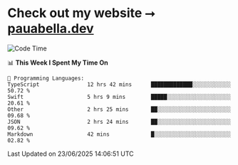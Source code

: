 # Check out my website ⭢ [pauabella.dev](https://pauabella.dev)

<!--START_SECTION:waka-->
![Code Time](http://img.shields.io/badge/Code%20Time-4%2C558%20hrs%2057%20mins-blue)

📊 **This Week I Spent My Time On** 

```text
💬 Programming Languages: 
TypeScript               12 hrs 42 mins      █████████████░░░░░░░░░░░░   50.72 % 
Swift                    5 hrs 9 mins        █████░░░░░░░░░░░░░░░░░░░░   20.61 % 
Other                    2 hrs 25 mins       ██░░░░░░░░░░░░░░░░░░░░░░░   09.68 % 
JSON                     2 hrs 24 mins       ██░░░░░░░░░░░░░░░░░░░░░░░   09.62 % 
Markdown                 42 mins             █░░░░░░░░░░░░░░░░░░░░░░░░   02.82 % 
```


 Last Updated on 23/06/2025 14:06:51 UTC
<!--END_SECTION:waka-->
